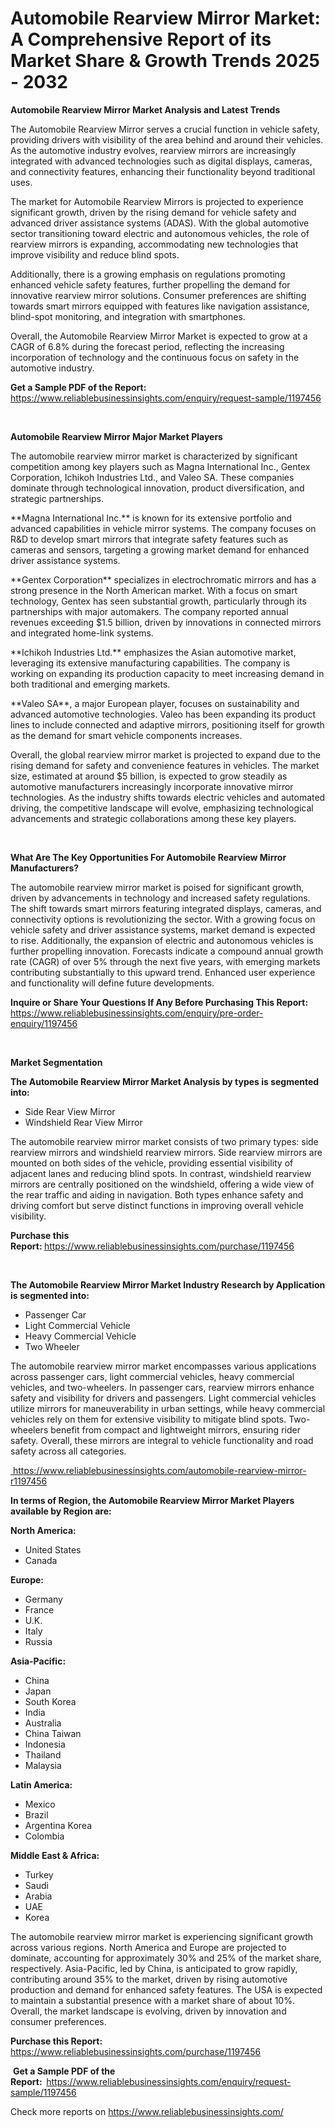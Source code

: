 <p><h1>Automobile Rearview Mirror Market: A Comprehensive Report of its Market Share & Growth Trends 2025 - 2032</h1></p><p><strong>Automobile Rearview Mirror Market Analysis and Latest Trends</strong></p>
<p><p>The Automobile Rearview Mirror serves a crucial function in vehicle safety, providing drivers with visibility of the area behind and around their vehicles. As the automotive industry evolves, rearview mirrors are increasingly integrated with advanced technologies such as digital displays, cameras, and connectivity features, enhancing their functionality beyond traditional uses.</p><p>The market for Automobile Rearview Mirrors is projected to experience significant growth, driven by the rising demand for vehicle safety and advanced driver assistance systems (ADAS). With the global automotive sector transitioning toward electric and autonomous vehicles, the role of rearview mirrors is expanding, accommodating new technologies that improve visibility and reduce blind spots. </p><p>Additionally, there is a growing emphasis on regulations promoting enhanced vehicle safety features, further propelling the demand for innovative rearview mirror solutions. Consumer preferences are shifting towards smart mirrors equipped with features like navigation assistance, blind-spot monitoring, and integration with smartphones. </p><p>Overall, the Automobile Rearview Mirror Market is expected to grow at a CAGR of 6.8% during the forecast period, reflecting the increasing incorporation of technology and the continuous focus on safety in the automotive industry.</p></p>
<p><strong>Get a Sample PDF of the Report:&nbsp;</strong> <a href="https://www.reliablebusinessinsights.com/enquiry/request-sample/1197456?utm_campaign=3350&utm_medium=2&utm_source=Github&utm_content=ia&utm_term=30032025&utm_id=automobile-rearview-mirror">https://www.reliablebusinessinsights.com/enquiry/request-sample/1197456</a></p>
<p>&nbsp;</p>
<p><strong>Automobile Rearview Mirror Major Market Players</strong></p>
<p><p>The automobile rearview mirror market is characterized by significant competition among key players such as Magna International Inc., Gentex Corporation, Ichikoh Industries Ltd., and Valeo SA. These companies dominate through technological innovation, product diversification, and strategic partnerships.</p><p>**Magna International Inc.** is known for its extensive portfolio and advanced capabilities in vehicle mirror systems. The company focuses on R&D to develop smart mirrors that integrate safety features such as cameras and sensors, targeting a growing market demand for enhanced driver assistance systems.</p><p>**Gentex Corporation** specializes in electrochromatic mirrors and has a strong presence in the North American market. With a focus on smart technology, Gentex has seen substantial growth, particularly through its partnerships with major automakers. The company reported annual revenues exceeding $1.5 billion, driven by innovations in connected mirrors and integrated home-link systems.</p><p>**Ichikoh Industries Ltd.** emphasizes the Asian automotive market, leveraging its extensive manufacturing capabilities. The company is working on expanding its production capacity to meet increasing demand in both traditional and emerging markets.</p><p>**Valeo SA**, a major European player, focuses on sustainability and advanced automotive technologies. Valeo has been expanding its product lines to include connected and adaptive mirrors, positioning itself for growth as the demand for smart vehicle components increases.</p><p>Overall, the global rearview mirror market is projected to expand due to the rising demand for safety and convenience features in vehicles. The market size, estimated at around $5 billion, is expected to grow steadily as automotive manufacturers increasingly incorporate innovative mirror technologies. As the industry shifts towards electric vehicles and automated driving, the competitive landscape will evolve, emphasizing technological advancements and strategic collaborations among these key players.</p></p>
<p>&nbsp;</p>
<p><strong>What Are The Key Opportunities For Automobile Rearview Mirror Manufacturers?</strong></p>
<p><p>The automobile rearview mirror market is poised for significant growth, driven by advancements in technology and increased safety regulations. The shift towards smart mirrors featuring integrated displays, cameras, and connectivity options is revolutionizing the sector. With a growing focus on vehicle safety and driver assistance systems, market demand is expected to rise. Additionally, the expansion of electric and autonomous vehicles is further propelling innovation. Forecasts indicate a compound annual growth rate (CAGR) of over 5% through the next five years, with emerging markets contributing substantially to this upward trend. Enhanced user experience and functionality will define future developments.</p></p>
<p><strong>Inquire or Share Your Questions If Any Before Purchasing This Report:</strong> <a href="https://www.reliablebusinessinsights.com/enquiry/pre-order-enquiry/1197456?utm_campaign=3350&utm_medium=2&utm_source=Github&utm_content=ia&utm_term=30032025&utm_id=automobile-rearview-mirror">https://www.reliablebusinessinsights.com/enquiry/pre-order-enquiry/1197456</a></p>
<p>&nbsp;</p>
<p><strong>Market Segmentation</strong></p>
<p><strong>The Automobile Rearview Mirror Market Analysis by types is segmented into:</strong></p>
<p><ul><li>Side Rear View Mirror</li><li>Windshield Rear View Mirror</li></ul></p>
<p><p>The automobile rearview mirror market consists of two primary types: side rearview mirrors and windshield rearview mirrors. Side rearview mirrors are mounted on both sides of the vehicle, providing essential visibility of adjacent lanes and reducing blind spots. In contrast, windshield rearview mirrors are centrally positioned on the windshield, offering a wide view of the rear traffic and aiding in navigation. Both types enhance safety and driving comfort but serve distinct functions in improving overall vehicle visibility.</p></p>
<p><strong>Purchase this Report:&nbsp;</strong><a href="https://www.reliablebusinessinsights.com/purchase/1197456?utm_campaign=3350&utm_medium=2&utm_source=Github&utm_content=ia&utm_term=30032025&utm_id=automobile-rearview-mirror">https://www.reliablebusinessinsights.com/purchase/1197456</a></p>
<p>&nbsp;</p>
<p><strong>The Automobile Rearview Mirror Market Industry Research by Application is segmented into:</strong></p>
<p><ul><li>Passenger Car</li><li>Light Commercial Vehicle</li><li>Heavy Commercial Vehicle</li><li>Two Wheeler</li></ul></p>
<p><p>The automobile rearview mirror market encompasses various applications across passenger cars, light commercial vehicles, heavy commercial vehicles, and two-wheelers. In passenger cars, rearview mirrors enhance safety and visibility for drivers and passengers. Light commercial vehicles utilize mirrors for maneuverability in urban settings, while heavy commercial vehicles rely on them for extensive visibility to mitigate blind spots. Two-wheelers benefit from compact and lightweight mirrors, ensuring rider safety. Overall, these mirrors are integral to vehicle functionality and road safety across all categories.</p></p>
<p><a href="https://www.reliablebusinessinsights.com/automobile-rearview-mirror-r1197456?utm_campaign=3350&utm_medium=2&utm_source=Github&utm_content=ia&utm_term=30032025&utm_id=automobile-rearview-mirror">&nbsp;https://www.reliablebusinessinsights.com/automobile-rearview-mirror-r1197456</a></p>
<p><strong>In terms of Region, the Automobile Rearview Mirror Market Players available by Region are:</strong></p>
<p>
    <p> <strong> North America: </strong>
        <ul>
            <li>United States</li>
            <li>Canada</li>
        </ul>
        </p> 
    <p> <strong> Europe: </strong>
        <ul>
            <li>Germany</li>
            <li>France</li>
            <li>U.K.</li>
            <li>Italy</li>
            <li>Russia</li>
        </ul>
        </p> 
    <p> <strong> Asia-Pacific: </strong>
        <ul>
            <li>China</li>
            <li>Japan</li>
            <li>South Korea</li>
            <li>India</li>
            <li>Australia</li>
            <li>China Taiwan</li>
            <li>Indonesia</li>
            <li>Thailand</li>
            <li>Malaysia</li>
        </ul>
        </p> 
    <p> <strong> Latin America: </strong>
        <ul>
            <li>Mexico</li>
            <li>Brazil</li>
            <li>Argentina Korea</li>
            <li>Colombia</li>
        </ul>
        </p> 
    <p> <strong> Middle East & Africa: </strong>
        <ul>
            <li>Turkey</li>
            <li>Saudi</li>
            <li>Arabia</li>
            <li>UAE</li>
            <li>Korea</li>
        </ul>
    </p>
    </p>
<p><p>The automobile rearview mirror market is experiencing significant growth across various regions. North America and Europe are projected to dominate, accounting for approximately 30% and 25% of the market share, respectively. Asia-Pacific, led by China, is anticipated to grow rapidly, contributing around 35% to the market, driven by rising automotive production and demand for enhanced safety features. The USA is expected to maintain a substantial presence with a market share of about 10%. Overall, the market landscape is evolving, driven by innovation and consumer preferences.</p></p>
<p><strong>Purchase this Report: </strong><a href="https://www.reliablebusinessinsights.com/purchase/1197456?utm_campaign=3350&utm_medium=2&utm_source=Github&utm_content=ia&utm_term=30032025&utm_id=automobile-rearview-mirror">https://www.reliablebusinessinsights.com/purchase/1197456</a></p>
<p>&nbsp;<strong>Get a Sample PDF of the Report:&nbsp;&nbsp;</strong><a href="https://www.reliablebusinessinsights.com/enquiry/request-sample/1197456?utm_campaign=3350&utm_medium=2&utm_source=Github&utm_content=ia&utm_term=30032025&utm_id=automobile-rearview-mirror">https://www.reliablebusinessinsights.com/enquiry/request-sample/1197456</a></p>
<p><strong></strong></p>
<p>Check more reports on <a href="https://www.reliablebusinessinsights.com/?utm_campaign=3350&utm_medium=2&utm_source=Github&utm_content=ia&utm_term=30032025&utm_id=automobile-rearview-mirror">https://www.reliablebusinessinsights.com/</a></p>